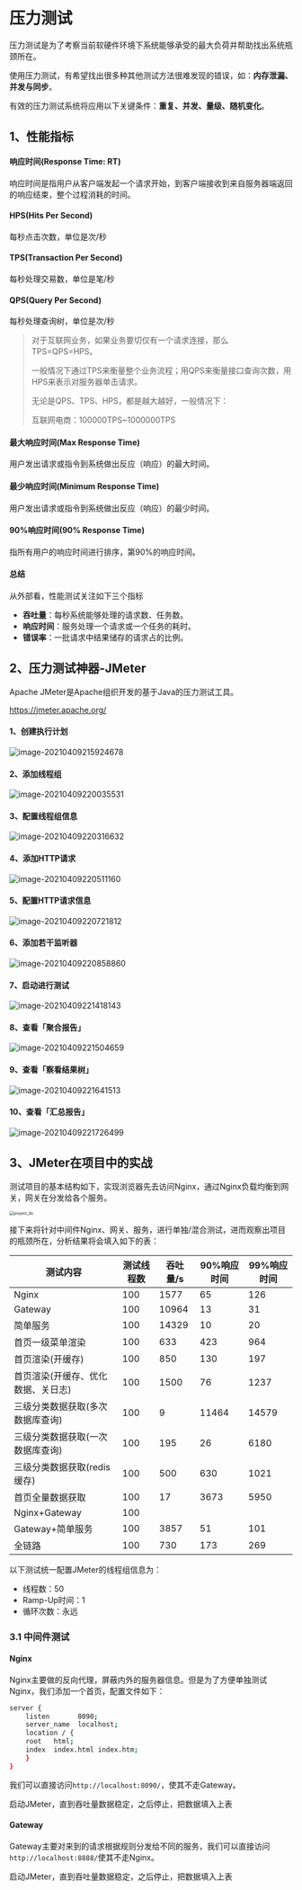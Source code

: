 # 压力测试

压力测试是为了考察当前软硬件环境下系统能够承受的最大负荷并帮助找出系统瓶颈所在。

使用压力测试，有希望找出很多种其他测试方法很难发现的错误，如：**内存泄漏、并发与同步**。

有效的压力测试系统将应用以下关键条件：**重复、并发、量级、随机变化**。

## 1、性能指标

#### 响应时间(Response Time: RT)

响应时间是指用户从客户端发起一个请求开始，到客户端接收到来自服务器端返回的响应结束，整个过程消耗的时间。

#### HPS(Hits Per Second)

每秒点击次数，单位是次/秒

#### TPS(Transaction Per Second)

每秒处理交易数，单位是笔/秒

#### QPS(Query Per Second)

每秒处理查询树，单位是次/秒

> 对于互联网业务，如果业务要切仅有一个请求连接，那么TPS=QPS=HPS。
>
> 一般情况下通过TPS来衡量整个业务流程；用QPS来衡量接口查询次数，用HPS来表示对服务器单击请求。
>
> 无论是QPS、TPS、HPS，都是越大越好，一般情况下：
>
> 互联网电商：100000TPS~1000000TPS

#### 最大响应时间(Max Response Time)

用户发出请求或指令到系统做出反应（响应）的最大时间。

#### 最少响应时间(Minimum Response Time)

用户发出请求或指令到系统做出反应（响应）的最少时间。

#### 90%响应时间(90% Response Time)

指所有用户的响应时间进行排序，第90%的响应时间。

#### 总结

从外部看，性能测试关注如下三个指标

+ **吞吐量**：每秒系统能够处理的请求数、任务数。
+ **响应时间**：服务处理一个请求或一个任务的耗时。
+ **错误率**：一批请求中结果储存的请求占的比例。



## 2、压力测试神器-JMeter

Apache JMeter是Apache组织开发的基于Java的压力测试工具。

https://jmeter.apache.org/

#### 1、创建执行计划

<img src="https://tobing-markdown.oss-cn-shenzhen.aliyuncs.com/image-20210409215924678.png" alt="image-20210409215924678"  />

#### 2、添加线程组

![image-20210409220035531](https://tobing-markdown.oss-cn-shenzhen.aliyuncs.com/image-20210409220035531.png)

#### 3、配置线程组信息

![image-20210409220316632](https://tobing-markdown.oss-cn-shenzhen.aliyuncs.com/image-20210409220316632.png)

#### 4、添加HTTP请求

![image-20210409220511160](https://tobing-markdown.oss-cn-shenzhen.aliyuncs.com/image-20210409220511160.png)

#### 5、配置HTTP请求信息

![image-20210409220721812](https://tobing-markdown.oss-cn-shenzhen.aliyuncs.com/image-20210409220721812.png)

#### 6、添加若干监听器

![image-20210409220858860](https://tobing-markdown.oss-cn-shenzhen.aliyuncs.com/image-20210409220858860.png)

#### 7、启动进行测试

![image-20210409221418143](https://tobing-markdown.oss-cn-shenzhen.aliyuncs.com/image-20210409221418143.png)



####  8、查看「聚合报告」

![image-20210409221504659](https://tobing-markdown.oss-cn-shenzhen.aliyuncs.com/image-20210409221504659.png)

#### 9、查看「察看结果树」

![image-20210409221641513](https://tobing-markdown.oss-cn-shenzhen.aliyuncs.com/image-20210409221641513.png)

#### 10、查看「汇总报告」

![image-20210409221726499](https://tobing-markdown.oss-cn-shenzhen.aliyuncs.com/image-20210409221726499.png)



## 3、JMeter在项目中的实战

测试项目的基本结构如下，实现浏览器先去访问Nginx，通过Nginx负载均衡到网关，网关在分发给各个服务。

<img src="https://tobing-markdown.oss-cn-shenzhen.aliyuncs.com/project_ds.jpg" alt="project_ds" style="zoom: 50%;" />

接下来将针对中间件Nginx、网关、服务，进行单独/混合测试，进而观察出项目的瓶颈所在，分析结果将会填入如下的表：

| 测试内容                           | 测试线程数 | 吞吐量/s | 90%响应时间 | 99%响应时间 |
| ---------------------------------- | ---------- | -------- | ----------- | ----------- |
| Nginx                              | 100        | 1577     | 65          | 126         |
| Gateway                            | 100        | 10964    | 13          | 31          |
| 简单服务                           | 100        | 14329    | 10          | 20          |
| 首页一级菜单渲染                   | 100        | 633      | 423         | 964         |
| 首页渲染(开缓存)                   | 100        | 850      | 130         | 197         |
| 首页渲染(开缓存、优化数据、关日志) | 100        | 1500     | 76          | 1237        |
| 三级分类数据获取(多次数据库查询)   | 100        | 9        | 11464       | 14579       |
| 三级分类数据获取(一次数据库查询)   | 100        | 195      | 26          | 6180        |
| 三级分类数据获取(redis缓存)        | 100        | 500      | 630         | 1021        |
| 首页全量数据获取                   | 100        | 17       | 3673        | 5950        |
| Nginx+Gateway                      | 100        |          |             |             |
| Gateway+简单服务                   | 100        | 3857     | 51          | 101         |
| 全链路                             | 100        | 730      | 173         | 269         |

以下测试统一配置JMeter的线程组信息为：

+ 线程数：50
+ Ramp-Up时间：1
+ 循环次数：永远

### 3.1 中间件测试

#### Nginx

Nginx主要做的反向代理，屏蔽内外的服务器信息。但是为了方便单独测试Nginx，我们添加一个首页，配置文件如下：

```bash
server {
    listen       8090;
    server_name  localhost;
    location / {
    root   html;
    index  index.html index.htm;
    }
}
```

我们可以直接访问`http://localhost:8090/`，使其不走Gateway。

启动JMeter，直到吞吐量数据稳定，之后停止，把数据填入上表

#### Gateway

Gateway主要对来到的请求根据规则分发给不同的服务，我们可以直接访问`http://localhost:8888/`使其不走Nginx。

启动JMeter，直到吞吐量数据稳定，之后停止，把数据填入上表





